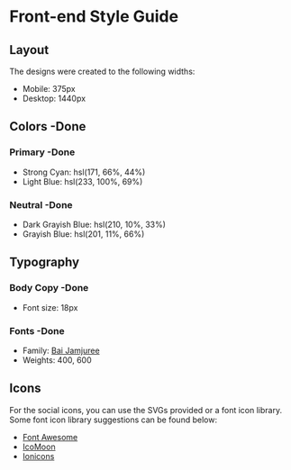 # Front-end Style Guide

## Layout

The designs were created to the following widths:

- Mobile: 375px
- Desktop: 1440px

## Colors -Done

### Primary -Done

- Strong Cyan: hsl(171, 66%, 44%)
- Light Blue: hsl(233, 100%, 69%)

### Neutral -Done

- Dark Grayish Blue: hsl(210, 10%, 33%)
- Grayish Blue: hsl(201, 11%, 66%)

## Typography

### Body Copy -Done

- Font size: 18px

### Fonts -Done

- Family: [Bai Jamjuree](https://fonts.google.com/specimen/Bai+Jamjuree)
- Weights: 400, 600

## Icons

For the social icons, you can use the SVGs provided or a font icon library. Some font icon library suggestions can be found below:

- [Font Awesome](https://fontawesome.com)
- [IcoMoon](https://icomoon.io)
- [Ionicons](https://ionicons.com)

